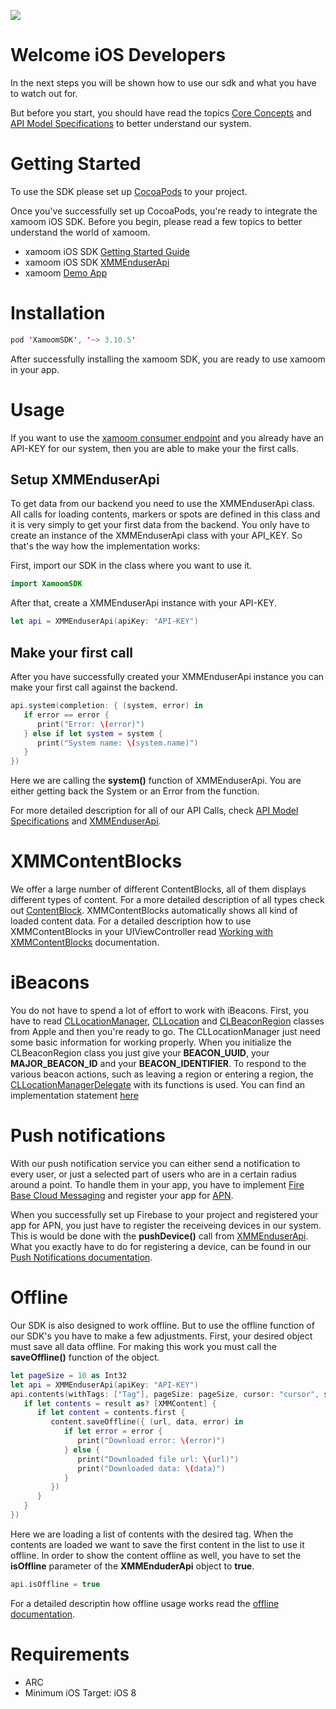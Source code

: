 ![](https://storage.googleapis.com/xamoom-files/cb9dcdd940f44b53baf5c27f331c4079.png)

# Welcome iOS Developers

In the next steps you will be shown how to use our sdk and what you have to watch out for.

But before you start, you should have read the topics [Core Concepts](https://github.com/xamoom/xamoom.github.io/wiki/Core-Concepts) and [API Model Specifications](https://github.com/xamoom/xamoom.github.io/wiki/API-Model-Specifications) to better understand our system.

# Getting Started

To use the SDK please set up [CocoaPods](https://cocoapods.org/) to your project.

Once you've successfully set up CocoaPods, you're ready to integrate the xamoom iOS SDK. Before you begin, please read a few topics to better understand the world of xamoom.
* xamoom iOS SDK [Getting Started Guide](https://github.com/xamoom/xamoom-ios-sdk/wiki/Getting-started)
* xamoom iOS SDK [XMMEnduserApi](https://github.com/xamoom/xamoom-ios-sdk/blob/master/XamoomSDK/Classes/XMMEnduserApi.h)
* xamoom [Demo App](https://github.com/xamoom/xamoom-demo)

# Installation

```swift
pod 'XamoomSDK', '~> 3.10.5'
```

After successfully installing the xamoom SDK, you are ready to use xamoom in your app.

# Usage

If you want to use the [xamoom consumer endpoint](https://github.com/xamoom/xamoom.github.io/wiki) and you already have an API-KEY for our system, then you are able to make your the first calls.

## Setup XMMEnduserApi

To get data from our backend you need to use the XMMEnduserApi class. All calls for loading contents, markers or spots are defined in this class and it is very simply to get your first data from the backend. You only have to create an instance of the XMMEnduserApi class with your API_KEY. So that's the way how the implementation works:

First, import our SDK in the class where you want to use it.

```swift
import XamoomSDK
```

After that, create a XMMEnduserApi instance with your API-KEY.

```swift
let api = XMMEnduserApi(apiKey: "API-KEY")
```

## Make your first call

After you have successfully created your XMMEnduserApi instance you can make your first call against the backend.

```swift
api.system(completion: { (system, error) in
   if error == error {
      print("Error: \(error)")
   } else if let system = system {
      print("System name: \(system.name)")
   }
})
```

Here we are calling the **system()** function of XMMEnduserApi. You are either getting back the System or an Error from the function.   

For more detailed description for all of our API Calls, check [API Model Specifications](https://github.com/xamoom/xamoom.github.io/wiki/API-Model-Specifications) and [XMMEnduserApi](https://github.com/xamoom/xamoom-ios-sdk/blob/master/XamoomSDK/Classes/XMMEnduserApi.h).

# XMMContentBlocks

We offer a large number of different ContentBlocks, all of them displays different types of content. For a more detailed description of all types check out [ContentBlock](https://github.com/xamoom/xamoom.github.io/wiki/ContentBlock).
XMMContentBlocks automatically shows all kind of loaded content data. For a detailed description how to use XMMContentBlocks in your UIViewController read [Working with XMMContentBlocks](https://github.com/xamoom/xamoom-ios-sdk/wiki/Working-with-XMMContentBlocks) documentation.

# iBeacons

You do not have to spend a lot of effort to work with iBeacons. First, you have to read [CLLocationManager](https://developer.apple.com/documentation/corelocation/cllocationmanager), [CLLocation](https://developer.apple.com/documentation/corelocation/cllocation) and [CLBeaconRegion](https://developer.apple.com/documentation/corelocation/clbeaconregion) classes from Apple and then you're ready to go.
The CLLocationManager just need some basic information for working properly. When you initialize the CLBeaconRegion class you just give your **BEACON_UUID**, your **MAJOR_BEACON_ID** and your **BEACON_IDENTIFIER**.
To respond to the various beacon actions, such as leaving a region or entering a region, the [CLLocationManagerDelegate](https://developer.apple.com/documentation/corelocation/cllocationmanagerdelegate) with its functions is used.
You can find an implementation statement [here](https://github.com/xamoom/xamoom-ios-sdk/wiki/iBeacons)

# Push notifications

With our push notification service you can either send a notification to every user, or just a selected part of users who are in a certain radius around a point.
To handle them in your app, you have to implement [Fire Base Cloud Messaging](https://firebase.google.com/docs/cloud-messaging/ios/client) and register your app for [APN](https://developer.apple.com/documentation/usernotifications/registering_your_app_with_apns).

When you successfully set up Firebase to your project and registered your app for APN, you just have to register the receiveing devices in our system. This is would be done with the **pushDevice()** call from [XMMEnduserApi](https://github.com/xamoom/xamoom-ios-sdk/blob/master/XamoomSDK/Classes/XMMEnduserApi.h).
What you exactly have to do for registering a device, can be found in our [Push Notifications documentation](https://github.com/xamoom/xamoom-ios-sdk/wiki/Push-Notifications).

# Offline

Our SDK is also designed to work offline. But to use the offline function of our SDK's you have to make a few adjustments.
First, your desired object must save all data offline. For making this work you must call the **saveOffline()** function of the object.

```swift
let pageSize = 10 as Int32
let api = XMMEnduserApi(apiKey: "API-KEY")
api.contents(withTags: ["Tag"], pageSize: pageSize, cursor: "cursor", sort: XMMContentSortOptions.title, completion: { (result, cursor, hasMore, error) in
   if let contents = result as? [XMMContent] {
      if let content = contents.first {
         content.saveOffline({ (url, data, error) in
            if let error = error {
               print("Download error: \(error)")
            } else {
               print("Downloaded file url: \(url)")
               print("Downloaded data: \(data)")
            }
         })
      }    
   }      
})
 ```
Here we are loading a list of contents with the desired tag. When the contents are loaded we want to save the first content in the list to use it offline. 
In order to show the content offline as well, you have to set the **isOffline** parameter of the **XMMEnduderApi** object to **true**.

```swift
api.isOffline = true
 ```

For a detailed descriptin how offline usage works read the [offline documentation](https://github.com/xamoom/xamoom-ios-sdk/wiki/Offline-handling).

# Requirements

* ARC
* Minimum iOS Target: iOS 8
